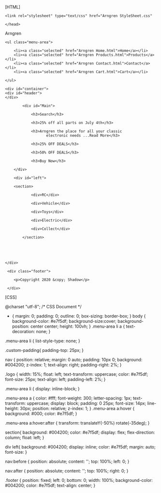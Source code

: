 [HTML]

<!doctype html>
<html>
<head>

	
 <meta charset="utf-8">

	<link rel="stylesheet" type="text/css" href="Arngren StyleSheet.css"
	
	</head>

<body>

<div class="custom-padding">
  <nav>
    <div class="logo">Arngren</div>

    <ul class="menu-area">
        
		<li><a class="selected" href="Arngren Home.html">Home</a></li>
		<li><a class="selected" href="Arngren Products.html">Products</a></li>
		<li><a class="selected" href="Arngren Contact.html">Contact</a></li>
		<li><a class="selected" href="Arngren Cart.html">Cart</a></li>
		
    </ul>
  </nav>
</div>
	
	<div id="container">
	<div id="header">
	</div>
			
			<div id="Main">
		    
	            <h3>Search</h3>  
				
				<h3>25% off all parts on July 4th</h3>
	        
		        <h3>Arngren the place for all your classic
                       electronic needs ...Read More</h3>
			
				<h3>25% OFF DEALS</h3>
				
				<h3>50% OFF DEALS</h3>
				
				<h3>Buy Now</h3>
				
		</div>
		
		<div id="left">
		
		<section>
					
				<div>RC</div>
				
				<div>Vehicle</div>
				
				<div>Toys</div>
				
				<div>Electric</div>
				
				<div>Collect</div>
				
			</section>
				
				
				
           
   
	</div>
	
	 <div class="footer">
      
        <p>Copyright 2020 &copy; Shadow</p>

	 </div>
	
	
</body>
</html>

[CSS]

@charset "utf-8";
/* CSS Document */

* {
  margin: 0;
  padding: 0;
  outline: 0;
  box-sizing: border-box;
}
body {
  background-color: #e7f5df;
  background-size:cover;
  background-position: center center;
  height: 100vh;
}
.menu-area li a {
  text-decoration: none;
}

.menu-area li {
  list-style-type: none;
}

.custom-padding{
  padding-top: 25px;
}

nav {
  position: relative;
  margin: 0 auto;
  padding: 10px 0;
  background: #004200;
  z-index: 1;
  text-align: right;
  padding-right: 2%;
}

.logo {
  width: 15%;
  float: left;
  text-transform: uppercase;
  color: #e7f5df;
  font-size: 25px;
  text-align: left;
  padding-left: 2%;
}

.menu-area li {
  display: inline-block;
}

.menu-area a {
  color: #fff;
  font-weight: 300;
  letter-spacing: 1px;
  text-transform: uppercase;
  display: block;
  padding: 0 25px;
  font-size: 14px;
  line-height: 30px;
  position: relative;
  z-index: 1;
}
.menu-area a:hover {
  background: #000;
  color: #e7f5df;
}

.menu-area a:hover:after {
  transform: translateY(-50%) rotate(-35deg);
}

section{
	background: #004200;
	color: #e7f5df;
	display: flex;
	flex-direction: column;
	float: left;
}

div left{
	background: #004200;
	display: inline;
	color: #e7f5df;
	margin: auto;
	font-size: 
}

nav:before {
  position: absolute;
  content: '';
  top: 100%;
  left: 0;
}

nav:after {
  position: absolute;
  content: '';
  top: 100%;
  right: 0;
}

.footer {
   position: fixed;
   left: 0;
   bottom: 0;
   width: 100%;
   background-color: #004200;
   color: #e7f5df;
   text-align: center;
}

